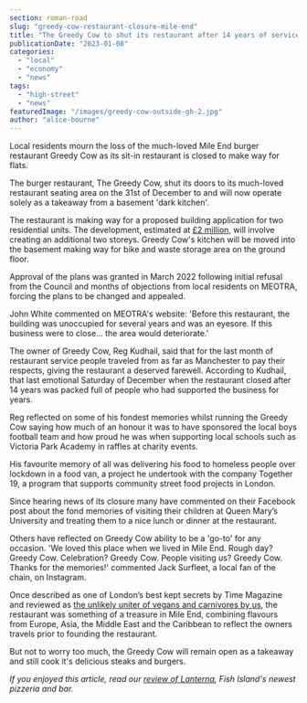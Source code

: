 ```yaml
---
section: roman-road
slug: "greedy-cow-restaurant-closure-mile-end"
title: "The Greedy Cow to shut its restaurant after 14 years of service"
publicationDate: "2023-01-08"
categories: 
  - "local"
  - "economy"
  - "news"
tags: 
  - "high-street"
  - "news"
featuredImage: "/images/greedy-cow-outside-gh-2.jpg"
author: "alice-bourne"
---
```


Local residents mourn the loss of the much-loved Mile End burger restaurant Greedy Cow as its sit-in restaurant is closed to make way for flats.   

The burger restaurant, The Greedy Cow, shut its doors to its much-loved restaurant seating area on the 31st of December to and will now operate solely as a takeaway from a basement 'dark kitchen'.

The restaurant is making way for a proposed building application for two residential units. The development, estimated at [£2 million](https://development.towerhamlets.gov.uk/online-applications/applicationDetails.do?keyVal=DCAPR_135766&activeTab=summary), will involve creating an additional two storeys. Greedy Cow's kitchen will be moved into the basement making way for bike and waste storage area on the ground floor.

Approval of the plans was granted in March 2022 following initial refusal from the Council and months of objections from local residents on MEOTRA, forcing the plans to be changed and appealed.

John White commented on MEOTRA's website: 'Before this restaurant, the building was unoccupied for several years and was an eyesore. If this business were to close… the area would deteriorate.'

The owner of Greedy Cow, Reg Kudhail, said that for the last month of restaurant service people traveled from as far as Manchester to pay their respects, giving the restaurant a deserved farewell. According to Kudhail, that last emotional Saturday of December when the restaurant closed after 14 years was packed full of people who had supported the business for years.

Reg reflected on some of his fondest memories whilst running the Greedy Cow saying how much of an honour it was to have sponsored the local boys football team and how proud he was when supporting local schools such as Victoria Park Academy in raffles at charity events.

His favourite memory of all was delivering his food to homeless people over lockdown in a food van, a project he undertook with the company Together 19, a program that supports community street food projects in London. 

Since hearing news of its closure many have commented on their Facebook post about the fond memories of visiting their children at Queen Mary’s University and treating them to a nice lunch or dinner at the restaurant.  

Others have reflected on Greedy Cow ability to be a 'go-to' for any occasion. 'We loved this place when we lived in Mile End. Rough day? Greedy Cow. Celebration? Greedy Cow. People visiting us? Greedy Cow. Thanks for the memories!' commented Jack Surfleet, a local fan of the chain, on Instagram.

Once described as one of London’s best kept secrets by Time Magazine and reviewed as [the unlikely uniter of vegans and carnivores by us](https://romanroadlondon.com/greedy-cow-restaurant-food-review/), the restaurant was something of a treasure in Mile End, combining flavours from Europe, Asia, the Middle East and the Caribbean to reflect the owners travels prior to founding the restaurant. 

But not to worry too much, the Greedy Cow will remain open as a takeaway and still cook it's delicious steaks and burgers. 

_If you enjoyed this article, read our [review of Lanterna](https://romanroadlondon.com/lanterna-pizza-restaurant-bar-deli-fish-island-food-review/), Fish Island's newest pizzeria and bar._  


